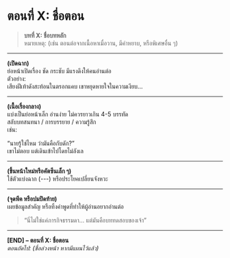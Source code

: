 # ตอนที่ X: ชื่อตอน

> **บทที่ X: ชื่อบทหลัก**  
> หมายเหตุ: (เช่น ตอนต่อจากเนื้อหาเมื่อวาน, มีคำหยาบ, หรือพิเศษอื่น ๆ)

---

**(เปิดฉาก)**  
ย่อหน้าเปิดเรื่อง ชัด กระชับ มีแรงดึงให้คนอ่านต่อ  
ตัวอย่าง:  
เสียงฝีเท้าดังสะท้อนในตรอกแคบ เขาหยุดหายใจในความเงียบ...

---

**(เนื้อเรื่องกลาง)**  
แบ่งเป็นย่อหน้าเล็ก อ่านง่าย ไม่ควรยาวเกิน 4-5 บรรทัด  
สลับบทสนทนา / การบรรยาย / ความรู้สึก  
เช่น:

“นายรู้ใช่ไหม ว่ามันคือกับดัก?”  
เขาไม่ตอบ แต่เดินเข้าไปโดยไม่ลังเล

---

**(ขึ้นหน้าใหม่หรือคัตซีนเล็ก ๆ)**  
ใช้ตัวแบ่งฉาก (---) หรือประโยคเปลี่ยนจังหวะ

---

**(จุดพีค หรือปมปิดท้าย)**  
เผยข้อมูลสำคัญ หรือทิ้งคำพูดที่ทำให้ผู้อ่านอยากอ่านต่อ

> “นี่ไม่ใช่แค่ภารกิจธรรมดา... แต่มันคือบททดสอบของเจ้า”

---

**[END] – ตอนที่ X: ชื่อตอน**  
*ตอนถัดไป: (ชื่อล่วงหน้า หากมีแผนไว้แล้ว)*

